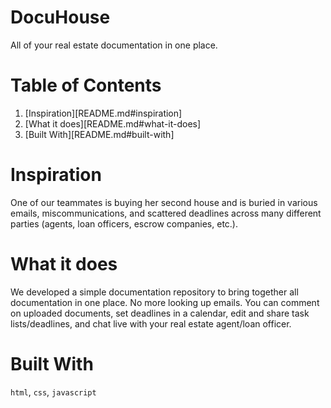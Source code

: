 # DocuHouse
All of your real estate documentation in one place.

# Table of Contents
1. [Inspiration][README.md#inspiration]
2. [What it does][README.md#what-it-does]
3. [Built With][README.md#built-with]

# Inspiration
One of our teammates is buying her second house and is buried in various emails, miscommunications, and scattered deadlines across many different parties (agents, loan officers, escrow companies, etc.).

# What it does
We developed a simple documentation repository to bring together all documentation in one place. No more looking up emails. You can comment on uploaded documents, set deadlines in a calendar, edit and share task lists/deadlines, and chat live with your real estate agent/loan officer.

# Built With
`html`, `css`, `javascript`